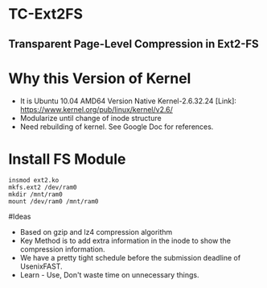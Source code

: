 # TC-Ext2FS 
##  Transparent Page-Level Compression in Ext2-FS

# Why this Version of Kernel
- It is Ubuntu 10.04 AMD64 Version Native Kernel-2.6.32.24
    [Link]: https://www.kernel.org/pub/linux/kernel/v2.6/
- Modularize until change of inode structure
- Need rebuilding of kernel. See Google Doc for references.
# Install FS Module
~~~~
insmod ext2.ko
mkfs.ext2 /dev/ram0
mkdir /mnt/ram0
mount /dev/ram0 /mnt/ram0
~~~~

#Ideas
- Based on gzip and lz4 compression algorithm
- Key Method is to add extra information in the inode to show the compression information.
- We have a pretty tight schedule before the submission deadline of UsenixFAST.
- Learn - Use, Don't waste time on unnecessary things.

